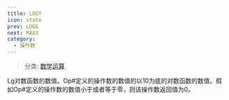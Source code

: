 ```yaml
---
title: LOGT
icon: state
prev: LOGE
next: MAXX
category:
  - 操作数
---
```


> 分类: [数学运算](/hb/operands/136/899/  "Zemax 操作数 数学运算")

Lg对数函数的数值。Op#定义的操作数的数值的以10为底的对数函数的数值。假如Op#定义的操作数的数值小于或者等于零，则该操作数返回值为0。